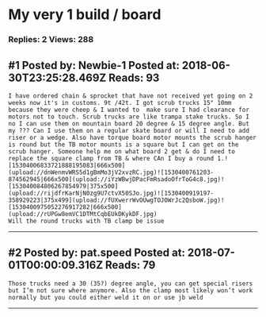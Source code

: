 # My very 1 build / board

### Replies: 2 Views: 288

## \#1 Posted by: Newbie-1 Posted at: 2018-06-30T23:25:28.469Z Reads: 93

```
I have ordered chain & sprocket that have not received yet going on 2 weeks now it's in customs. 9t /42t. I got scrub trucks 15" 10mm  because they were cheep & I wanted to  make sure I had clearance for motors not to touch. Scrub trucks are like trampa stake trucks. So I no I can use them on mountain board 20 degree & 15 degree angle. But my ??? Can I use them on a regular skate board or will I need to add riser or a wedge. Also have torque board motor mounts the scrub hanger is round but the TB motor mounts is a square but I can get on the scrub hanger. Someone help me on what board 2 get & do I need to replace the square clamp from TB & where CAn I buy a round 1.![15304006833721888195083|666x500](upload://dnWenmvWRS5d1gBmMo3jV2xvzRC.jpg)![1530400761203-874562945|666x500](upload://iYzWBwjDPacFmRsadoOfrToG4c8.jpg)![153040084806267854979|375x500](upload://rijdfrKarNjN0zg9U7ctvX50SJo.jpg)![1530400919197-358929223|375x499](upload://fUXwerrWvOUwgTOJOWrJc2QsboW.jpg)![1530400975052276917282|666x500](upload://rUPGw8emVC1DTMtCqbEUkDKykDF.jpg) 
Will the round trucks with TB clamp be issue
```

---
## \#2 Posted by: pat.speed Posted at: 2018-07-01T00:00:09.316Z Reads: 79

```
Those trucks need a 30 (35?) degree angle, you can get special risers but I’m not sure where anymore. Also the clamp most likely won’t work normally but you could either weld it on or use jb weld
```

---
